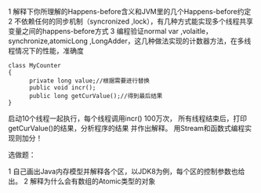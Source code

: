 1 解释下你所理解的Happens-before含义和JVM里的几个Happens-before约定
2 不依赖任何的同步机制（syncronized ,lock），有几种方式能实现多个线程共享变量之间的happens-before方式
3 编程验证normal var ,volaitle，synchronize,atomicLong ,LongAdder，这几种做法实现的计数器方法，在多线程情况下的性能，准确度

    class MyCounter
    {
          private long value;//根据需要进行替换
          public void incr();
          public long getCurValue();//得到最后结果
    }
 启动10个线程一起执行，每个线程调用incr() 100万次，
所有线程结束后，打印 getCurValue()的结果，分析程序的结果 并作出解释。 用Stream和函数式编程实现则加分！

选做题：

 1 自己画出Java内存模型并解释各个区，以JDK8为例，每个区的控制参数也给出。
 2 解释为什么会有数组的Atomic类型的对象
